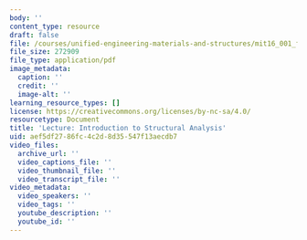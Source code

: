 ```yaml
---
body: ''
content_type: resource
draft: false
file: /courses/unified-engineering-materials-and-structures/mit16_001_f21_lec03.pdf
file_size: 272909
file_type: application/pdf
image_metadata:
  caption: ''
  credit: ''
  image-alt: ''
learning_resource_types: []
license: https://creativecommons.org/licenses/by-nc-sa/4.0/
resourcetype: Document
title: 'Lecture: Introduction to Structural Analysis'
uid: aef5df27-86fc-4c2d-8d35-547f13aecdb7
video_files:
  archive_url: ''
  video_captions_file: ''
  video_thumbnail_file: ''
  video_transcript_file: ''
video_metadata:
  video_speakers: ''
  video_tags: ''
  youtube_description: ''
  youtube_id: ''
---
```

